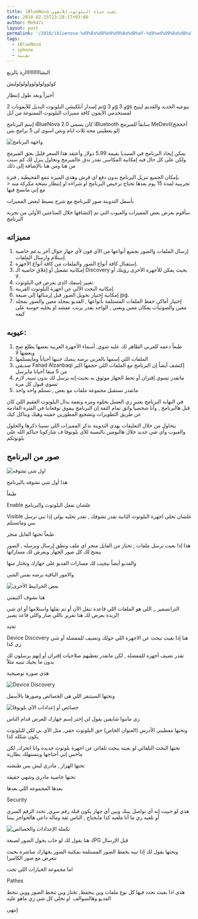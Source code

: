 ```yaml
---
title: iBlueNova يعيد حياة البلوتوث للآيفون
date: 2010-02-15T23:28:17+03:00
author: Mo9a7i
layout: post
permalink: '/2010/ibluenova-%d9%8a%d8%b9%d9%8a%d8%af-%d8%ad%d9%8a%d8%a7%d8%a9-%d8%a7%d9%84%d8%a8%d9%84%d9%88%d8%aa%d9%88%d8%ab-%d9%84%d9%84%d8%a2%d9%8a%d9%81%d9%88%d9%86/'
tags:
  - iBlueNova
  - iphone
  - تقنية
---
```


البشااااااااااارة يالربع

كولوولولولوولولولوليش

أخيراً وبعد طول إنتظار

تم إصدار أبلكيشن البلوتوث البديل للآيفونات 2g و 3g و 3gs بنوعيه الجديد والقديم ليتيح لمستخدمي الآيفون كافة مميزات البلوتوث الممنوعة من أبل

إسم البرنامج iBlueNova 2.0 كان يسمى iBluetooth سابقاً للمبرمج MeDevil(أخخخخ لو يعطيني مخه ثلاث ايام ونص اسوي لي 5 برامج بس)

![واجهة البرنامج](http://www.mo9a7i.com/assets/files/2010/02/IMG_0287.png)

يمكن إيجاد البرنامج في السيديا بقيمة 5.99 دولار وأعتقد هذا السعر قليل بحق المبرمج ولكن على كل حال فيه إمكانية المكاسر, تقدر تدق عالمبرمج وتحاول ينزل لك كم سنت من هنا ومن هنا بالإضافة إلى ذلك

بإمكان الجميع تنزيل البرنامج بدون دفع اي قرش وهذي الميزة تنفع القحيطية , فترة تجريبية لمدة 15 يوم بعدها تحتاج ترخيص البرنامج او شراءه او إنتظار نسخة مكركة منه < مع إني مانصح فيها

بأسفل التدوينة صور للبرنامج مع شرح بسيط لبعض المميزات

سأقوم بعرض بعض المميزات والعيوب التي تم إكتشافها خلال الساعتين الأولى من تجربة البرنامج

## مميزاته

1. إرسال الملفات والصور بجميع أنواعها من الآي فون لأي جهاز جوال آخر يدعم خاصية إستلام وارسال الملفات.
2. إستقبال كافة أنواع الصور والملفات من كافة أنواع الأجهزة.
3. إمكانية تشغيل أو إغلاق خاصية الـ Discovery بحيث يمكن للأجهزة الأخرى رؤيتك أو لا.
4. تغيير إسمك الذي يعرض في البلوتوث.
5. إمكانية البحث الآلي عن أجهزة البلوتوث القريبة.
6. إمكانية إختيار تحويل الصور قبل إرسالها إلى صيغة jpg.
7. إختيار أماكن حفظ الملفات المستلمة بأنواعها , الفديو بمجلد معين والصور بمجلد معين والصوتيات بمكان معين ويعني , الواحد يقدر يرتب عفشه او يخليه حوسة على كيفه

## عيوبه:

1. طبعاً دعمه للعربي الظاهر لك عليه شوي, أسماء الأجهزة العربية بعضها يطلع صح وبعضها لا
2. الملفات اللي إسمها بالعربي برضه ينصك جنبها أحياناً ومايستلمها
3. صديقي Fahad Alzanbaqi إكتشف أيضاً إن البرنامج مع الملفات اللي حجمها اكبر من 5 ميقا أحيانا مايرسل
4. ماتقدر تسوي إقتران أو تحط الجهاز موثوق به بحيث إنه يرسل لك بدون تنبيه, لازم تسوي قبول كل مرة
5. ماتقدر تستقبل مجموعة ملفات مع بعض , تستلم واحد واحد

في النهاية البرنامج يعتبر زي العسل بحلوه ومره ونعمة بدال البلوتوث العقيم اللي كان قبل هالبرنامج , وأنا شخصياً واثق تمام الثقة إن البرنامج بيفوق توقعاتنا في الفترة القادمة عن طريق التطويرات وتشجيع المطورين حقينه وهيك وبناكل كيك

بنحاول من خلال التعليقات بهذي التدوينة نذكر المميزات اللي نسينا ذكرها والحلول والعيوب وأي شي جديد خلال هاليومين بالنسبة للآي بلونوفا ف شاركونا حياكم الله على بلوتوثكم

## صور من البرنامج

![اول شي تشوفه](http://www.mo9a7i.com/assets/files/2010/02/IMG_0285.png)

هذا أول شي تشوفه بالبرنامج

طبعاً

Enable علشان تفعل البلوتوث والبرنامج

Visible علشان تخلي اجهزة البلوتوث الثانية تقدر تشوفك , تقدر تخليه يولي إذا تبي ترسل بس وماتستلم

طبعاً تحتها الفايل منجر

هذا إذا بغيت ترسل ملفات , تختار من الفايل منجر اي ملف وتطق إرسال ويرسله , الصور بيفتح لك كل صور الجهاز ويعرض لك مساراتها

والفديو أيضاً بيجيب لك مسارات الفديو على جهازك وتختار منها

والامور الباقية برضه نفس الشي

![بعض الخرابيط الأخرى](http://www.mo9a7i.com/assets/files/2010/02/IMG_0289.png)

هنا نشوف أكتيفتي

الترانسفير ,, اللي هو الملفات اللي قاعدة تنقل الآن أو تم نقلها واستلامها أو اي شي الزبدة يعرض لك هنا تقرير باللي صار واللي قاعد يصير

تحته

Device Discovery هنا إذا بغيت تبحث عن الاجهزة اللي حولك وتضيف للمفضلة أو شي زي كذا

تقدر تضيف أجهزة للمفضلة , لكن ماتقدر تعطيهم صلاحيات إقتران أو إنهم يرسلون لك بدون ما يجيك تنبيه مثلاً

هذي صورة توضيحية

![Device Discovery](http://www.mo9a7i.com/assets/files/2010/02/IMG_0290.png)

وتحتها السيتنقز اللي هي الخصائص وصورها بالأسفل

![خصائص أو إعدادات الآي بلونوفا](http://www.mo9a7i.com/assets/files/2010/02/IMG_0291.png)

زي مانتوا شايفين يقول لي إختر إسم جهازك للعرض قدام الناس

وتحتها معطيني الأدرس (العنوان الخاص) حق البلوتوث حقي, مثل الآي بي لكن للبلوتوث يكون شكله كذا

تحتها البحث التلقائي لو بغيته يبحث تلقائي عن اجهزة بلوتوث جديدة وانا اتحرك, لكن ماحس إني أحتاجها وبتستهلك بطارية

تحتها الهزاز , مادري ليش بس طنشته

تحتها خاصية مادري وشهي حقيقة

بعدها المجموعة اللي بعدها

Security

هذي لو حبيت إنه أي تواصل بينك وبين أي جهاز يكون قبله رقم سري, تحدد الرقم السري أو تلغيه زي ما أنا ملغيه كذا مايحتاج , الناس ثقة وماله داعي هالحواجز بيننا

![تكملة الإعدادات والخصائص](http://www.mo9a7i.com/assets/files/2010/02/IMG_0293.png)

هنا يقول لك لو حاب يحول الصور لصيغة JPG قبل الإرسال

وتحتها يقول لك إذا تبيه يحفظ الصور المستلمة بمكتبة الصور بجهازك مباشرة بحيث تنعرض مع صور الكاميرا

اما مجموعة الخيارات اللي تحت

Pathes

هذي اذا بغيت تحدد فيها كل نوع ملفات وين ينحفظ, تختار وين تنحط الصور ووين تنحط الفديو وهالسوالف  او تخلي كل شي زي ماهو عليه

إنتهى
